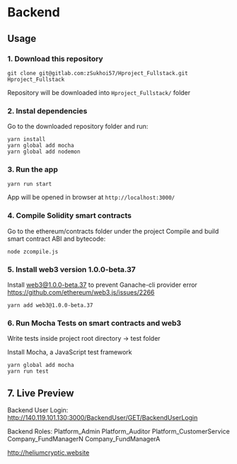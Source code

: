 # Backend

## Usage

### 1. Download this repository
```
git clone git@gitlab.com:zSukhoi57/Hproject_Fullstack.git Hproject_Fullstack
```

Repository will be downloaded into `Hproject_Fullstack/` folder

### 2. Instal dependencies

Go to the downloaded repository folder and run:
```
yarn install
yarn global add mocha
yarn global add nodemon
```


### 3. Run the app

```
yarn run start
```

App will be opened in browser at `http://localhost:3000/`

### 4. Compile Solidity smart contracts

Go to the ethereum/contracts folder under the project
Compile and build smart contract ABI and bytecode:
```
node zcompile.js
```

### 5. Install web3 version 1.0.0-beta.37

Install web3@1.0.0-beta.37 to prevent Ganache-cli provider error
https://github.com/ethereum/web3.js/issues/2266
```
yarn add web3@1.0.0-beta.37
```

### 6. Run Mocha Tests on smart contracts and web3

Write tests inside project root directory -> test folder

Install Mocha, a JavaScript test framework
```
yarn global add mocha
yarn run test
```

## 7. Live Preview

Backend User Login:
http://140.119.101.130:3000/BackendUser/GET/BackendUserLogin

Backend Roles:
Platform_Admin
Platform_Auditor
Platform_CustomerService
Company_FundManagerN
Company_FundManagerA

http://heliumcryptic.website